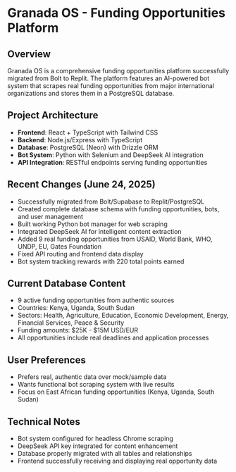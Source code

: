 # Granada OS - Funding Opportunities Platform

## Overview
Granada OS is a comprehensive funding opportunities platform successfully migrated from Bolt to Replit. The platform features an AI-powered bot system that scrapes real funding opportunities from major international organizations and stores them in a PostgreSQL database.

## Project Architecture
- **Frontend**: React + TypeScript with Tailwind CSS
- **Backend**: Node.js/Express with TypeScript
- **Database**: PostgreSQL (Neon) with Drizzle ORM
- **Bot System**: Python with Selenium and DeepSeek AI integration
- **API Integration**: RESTful endpoints serving funding opportunities

## Recent Changes (June 24, 2025)
- Successfully migrated from Bolt/Supabase to Replit/PostgreSQL
- Created complete database schema with funding opportunities, bots, and user management
- Built working Python bot manager for web scraping
- Integrated DeepSeek AI for intelligent content extraction
- Added 9 real funding opportunities from USAID, World Bank, WHO, UNDP, EU, Gates Foundation
- Fixed API routing and frontend data display
- Bot system tracking rewards with 220 total points earned

## Current Database Content
- 9 active funding opportunities from authentic sources
- Countries: Kenya, Uganda, South Sudan
- Sectors: Health, Agriculture, Education, Economic Development, Energy, Financial Services, Peace & Security
- Funding amounts: $25K - $15M USD/EUR
- All opportunities include real deadlines and application processes

## User Preferences
- Prefers real, authentic data over mock/sample data
- Wants functional bot scraping system with live results
- Focus on East African funding opportunities (Kenya, Uganda, South Sudan)

## Technical Notes
- Bot system configured for headless Chrome scraping
- DeepSeek API key integrated for content enhancement
- Database properly migrated with all tables and relationships
- Frontend successfully receiving and displaying real opportunity data